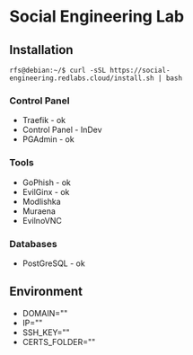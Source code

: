 # Social Engineering Lab

## Installation

```console
rfs@debian:~/$ curl -sSL https://social-engineering.redlabs.cloud/install.sh | bash
```


### Control Panel

- Traefik - ok
- Control Panel - InDev
- PGAdmin - ok

### Tools

- GoPhish - ok
- EvilGinx - ok
- Modlishka
- Muraena
- EvilnoVNC 

### Databases

- PostGreSQL - ok

## Environment

- DOMAIN=""
- IP=""
- SSH_KEY=""
- CERTS_FOLDER=""
